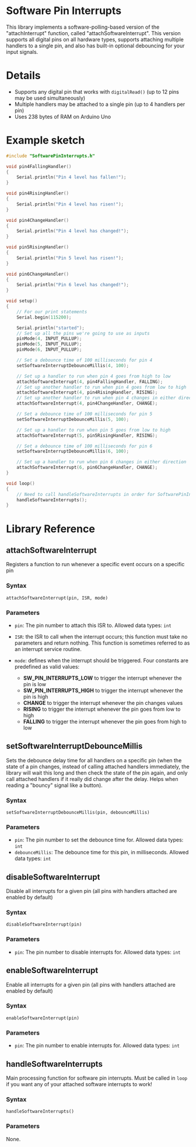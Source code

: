 # Software Pin Interrupts

This library implements a software-polling-based version of the "attachInterrupt" function, called
"attachSoftwareInterrupt". This version supports all digital pins on all hardware types, supports
attaching multiple handlers to a single pin, and also has built-in optional debouncing for your input
signals.

# Details

* Supports any digital pin that works with ```digitalRead()``` (up to 12 pins may be used simultaneously)
* Multiple handlers may be attached to a single pin (up to 4 handlers per pin)
* Uses 238 bytes of RAM on Arduino Uno

# Example sketch

```cpp
#include "SoftwarePinInterrupts.h"

void pin4FallingHandler()
{
    Serial.println("Pin 4 level has fallen!");
}

void pin4RisingHandler()
{
    Serial.println("Pin 4 level has risen!");
}

void pin4ChangeHandler()
{
    Serial.println("Pin 4 level has changed!");
}

void pin5RisingHandler()
{
    Serial.println("Pin 5 level has risen!");
}

void pin6ChangeHandler()
{
    Serial.println("Pin 6 level has changed!");
}

void setup()
{
    // For our print statements
    Serial.begin(115200);

    Serial.println("started");
    // Set up all the pins we're going to use as inputs
    pinMode(4, INPUT_PULLUP);
    pinMode(5, INPUT_PULLUP);
    pinMode(6, INPUT_PULLUP);

    // Set a debounce time of 100 milliseconds for pin 4
    setSoftwareInterruptDebounceMillis(4, 100);

    // Set up a handler to run when pin 4 goes from high to low
    attachSoftwareInterrupt(4, pin4FallingHandler, FALLING);
    // Set up another handler to run when pin 4 goes from low to high
    attachSoftwareInterrupt(4, pin4RisingHandler, RISING);
    // Set up another handler to run when pin 4 changes in either direction
    attachSoftwareInterrupt(4, pin4ChangeHandler, CHANGE);

    // Set a debounce time of 100 milliseconds for pin 5
    setSoftwareInterruptDebounceMillis(5, 100);

    // Set up a handler to run when pin 5 goes from low to high
    attachSoftwareInterrupt(5, pin5RisingHandler, RISING);

    // Set a debounce time of 100 milliseconds for pin 6
    setSoftwareInterruptDebounceMillis(6, 100);

    // Set up a handler to run when pin 6 changes in either direction
    attachSoftwareInterrupt(6, pin6ChangeHandler, CHANGE);
}

void loop()
{
    // Need to call handleSoftwareInterrupts in order for SoftwarePinInterrupts to work
    handleSoftwareInterrupts();
}
```

# Library Reference

## attachSoftwareInterrupt

Registers a function to run whenever a specific event occurs on a specific pin

### Syntax

```attachSoftwareInterrupt(pin, ISR, mode)```

### Parameters

* ```pin```: The pin number to attach this ISR to. Allowed data types: ```int```
* ```ISR```: the ISR to call when the interrupt occurs; this function must take no
  parameters and return nothing. This function is sometimes referred to as an interrupt
  service routine.
* ```mode```: defines when the interrupt should be triggered. Four constants are
  predefined as valid values:

  * **SW_PIN_INTERRUPTS_LOW** to trigger the interrupt whenever the pin is low
  * **SW_PIN_INTERRUPTS_HIGH** to trigger the interrupt whenever the pin is high
  * **CHANGE** to trigger the interrupt whenever the pin changes values
  * **RISING** to trigger the interrupt whenever the pin goes from low to high
  * **FALLING** to trigger the interrupt whenever the pin goes from high to low

## setSoftwareInterruptDebounceMillis

Sets the debounce delay time for all handlers on a specific pin (when the state of a pin
changes, instead of calling attached handlers immediately, the library will wait this long
and then check the state of the pin again, and only call attached handlers if it really did
change after the delay. Helps when reading a "bouncy" signal like a button).

### Syntax

```setSoftwareInterruptDebounceMillis(pin, debounceMillis)```

### Parameters

* ```pin```: The pin number to set the debounce time for. Allowed data types: ```int```
* ```debounceMillis```: The debounce time for this pin, in milliseconds. Allowed data types: ```int```

## disableSoftwareInterrupt

Disable all interrupts for a given pin (all pins with handlers attached are enabled by default)

### Syntax

```disableSoftwareInterrupt(pin)```


### Parameters

* ```pin```: The pin number to disable interrupts for. Allowed data types: ```int```

## enableSoftwareInterrupt

Enable all interrupts for a given pin (all pins with handlers attached are enabled by default)

### Syntax

```enableSoftwareInterrupt(pin)```


### Parameters

* ```pin```: The pin number to enable interrupts for. Allowed data types: ```int```

## handleSoftwareInterrupts

Main processing function for software pin interrupts. Must be called in ```loop```
if you want any of your attached software interrupts to work!

### Syntax

```handleSoftwareInterrupts()```

### Parameters

None.